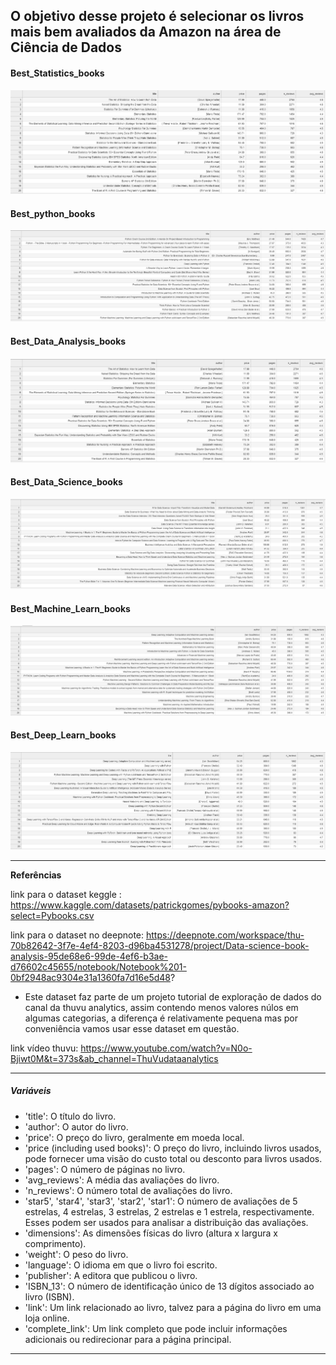 
##  **O objetivo desse projeto é selecionar os livros mais bem avaliados da Amazon na área de Ciência de Dados** 

#### Best_Statistics_books
![Minha Imagem](tables_img/Statistics.png)

#### Best_python_books
![Minha Imagem](tables_img/python.png)

#### Best_Data_Analysis_books
![Minha Imagem](tables_img/Data_Analysis.png)

#### Best_Data_Science_books
![Minha Imagem](tables_img/Data_Science.png)

#### Best_Machine_Learn_books
![Minha Imagem](tables_img/Machine_Learn.png)

#### Best_Deep_Learn_books
![Minha Imagem](tables_img/Deep_Learn.png)

---

**Referências**

link para o dataset keggle : https://www.kaggle.com/datasets/patrickgomes/pybooks-amazon?select=Pybooks.csv

link para o dataset no deepnote: https://deepnote.com/workspace/thu-70b82642-3f7e-4ef4-8203-d96ba4531278/project/Data-science-book-analysis-95de68e6-99de-4ef6-b3ae-d76602c45655/notebook/Notebook%201-0bf2948ac9304e31a1360fa7d16e5d48?

- Este dataset faz parte de um projeto tutorial de exploração de dados do canal da thuvu analytics, assim contendo menos valores núlos em algumas categorias, a diferença é relativamente pequena mas por conveniência vamos usar esse dataset em questão.

link vídeo thuvu: https://www.youtube.com/watch?v=N0o-Bjiwt0M&t=373s&ab_channel=ThuVudataanalytics

---

##### Variáveis

- 'title': O título do livro.
- 'author': O autor do livro.
- 'price': O preço do livro, geralmente em moeda local.
- 'price (including used books)': O preço do livro, incluindo livros usados, pode fornecer uma visão do custo total ou desconto para livros usados.
- 'pages': O número de páginas no livro.
- 'avg_reviews': A média das avaliações do livro.
- 'n_reviews': O número total de avaliações do livro.
- 'star5', 'star4', 'star3', 'star2', 'star1': O número de avaliações de 5 estrelas, 4 estrelas, 3 estrelas, 2 estrelas e 1 estrela, respectivamente. Esses podem ser usados para analisar a distribuição das avaliações.
- 'dimensions': As dimensões físicas do livro (altura x largura x comprimento).
- 'weight': O peso do livro.
- 'language': O idioma em que o livro foi escrito.
- 'publisher': A editora que publicou o livro.
- 'ISBN_13': O número de identificação único de 13 dígitos associado ao livro (ISBN).
- 'link': Um link relacionado ao livro, talvez para a página do livro em uma loja online.
- 'complete_link': Um link completo que pode incluir informações adicionais ou redirecionar para a página principal.

---



